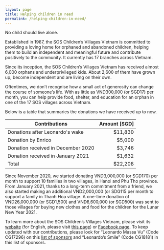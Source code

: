 ```yaml
---
layout: page
title: Helping children in need
permalink: /helping-children-in-need/
---
```



No child should live alone.

Established in 1987, the SOS Children’s Villages Vietnam is committed to providing a loving home for orphaned and abandoned children, helping them to build an independent and meaningful future and contribute positively to the community. It currently has 17 branches across Vietnam.

Since its inception, the SOS Children’s Villages Vietnam has received almost 6,000 orphans and underprivileged kids. About 2,600 of them have grown up, become independent and are living on their own.

Oftentimes, we don’t recognise how a small act of generosity can change the course of someone’s life. With as little as VND300,000 (or SGD17) per month, you can help provide food, shelter, and education for an orphan in one of the 17 SOS villages across Vietnam.

Below is a table that summaries the donations we have received up to now.

| Contributions   | Amount [SGD] |
|----------|-------:|
| Donations after Leonardo's wake | $11,830 |
| Donation by Enrico |   $5,000 |
| Donation received in December 2020 |   $3,746 |
| Donation received in January 2021 |   $1,632 |
| Total | $22,208|

Since November 2020, we started donating VND3,000,000 (or SGD170) per month to support 10 families in two villages, in Hanoi and Phu Tho province. From January 2021, thanks to a long-term commitment from a friend, we also started making an additional VND2,000,000 (or SDG115 per month to support a family in Thanh Hoa village. A one-time donation of VND26,000,000 (or SGD1,500) and VND8,600,000 (or SGD500) was sent to those villages for buying new clothes and food for the children for the Lunar New Year 2021.

To learn more about the SOS Children’s Villages Vietnam, please visit its [website](https://sosvietnam.org/) (for English, please visit [this page](https://www.sos-childrensvillages.org/where-we-help/asia/vietnam)) or [Facebook page](https://www.facebook.com/soschildrensvillagesVietnam/). To keep updated with our contributions, please look for “Leonardo Massa Vu” (Code CG17296) on this [list of sponsors](https://docs.google.com/spreadsheets/d/1OUOk-dDG_1M-iD0LmBQRAcoSqpdm4EW7xHhi7XHvU0Q/edit#gid=233536656) and “Leonardo’s Smile” (Code CG18181) in this list of sponsors.
